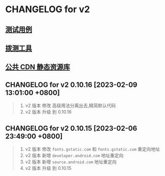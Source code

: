 # CHANGELOG for v2

## [测试用例](/test/README.md)

## [拨测工具](/tools/net-detect.md)

## [公共 CDN 静态资源库](public-cdn.md)

## CHANGELOG for v2 0.10.16 [2023-02-09 13:01:00 +0800]

> 1. v2 版本 修改 高级用法分离出去,精简默认代码
> 1. v2 版本 升级 到 0.10.16

## CHANGELOG for v2 0.10.15 [2023-02-06 23:49:00 +0800]

> 1. v2 版本 修改 `fonts.gstatic.com` 和 `fonts.gstatic.com` 重定向地址
> 1. v2 版本 新增 `developer.android.com` 地址重定向
> 1. v2 版本 新增 `source.android.com` 地址重定向
> 1. v2 版本 升级 到 0.10.15
